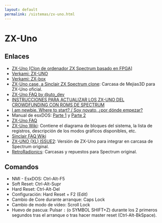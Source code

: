 ```yaml
---
layout: default
permalink: /sistemas/zx-uno.html
---
```


# ZX-Uno

## Enlaces

* [ZX-Uno [Clon de ordenador ZX Spectrum basado en FPGA]](http://zxuno.speccy.org/)
* [Verkami: ZX-UNO](http://www.verkami.com/projects/14074-zx-uno)
* [Verkami: ZX-box](https://www.verkami.com/projects/14684-zx-box)
* [ZX-Uno case, a Sinclair ZX Spectrum clone](http://www.thingiverse.com/thing:594804): Carcasa de Mejias3D para ZX-Uno oficial.
* [ZX-Uno FAQ by @uto_dev](http://www.ngpaws.com/zxunofaq.html)
* [INSTRUCCIONES PARA ACTUALIZAR LOS ZX-UNO DEL CROWDFUNDING CON ROMS DE SPECTRUM](http://zxuno.speccy.org/instrucciones.shtml)
* [I am newbie. Where to start? / Soy novato, ¿por dónde empezar?](http://www.zxuno.com/forum/viewtopic.php?f=27&t=754)
* Manual de esxDOS: [Parte 1](http://www.vintagenarios.com/manual-esxdos-parte-t1120.html) y [Parte 2](http://www.vintagenarios.com/manual-esxdos-parte-t1122.html)
* [ZX-Uno FAQ](http://uto.speccy.org/zxunofaq.html)
* [ZX-Uno Wiki](http://www.zxuno.com/wiki/index.php/ZX_Spectrum): Contiene el diagrama de bloques del sistema, la lista de registros, descripción de los modos gráficos disponibles, etc.
* [Sinclair FAQ Wiki](http://faqwiki.zxnet.co.uk/wiki/Main_Page)
* [ZX-UNO (XL) ISSUE2](https://www.8bits4ever.net/product-page/zx-uno-xl-issue2): Versión de ZX-Uno para integrar en carcasa de Spectrum original.
* [RetroRadionics](http://retroradionics.co.uk/): Carcasas y repuestos para Spectrum original.

## Comandos

* NMI - EsxDOS: Ctrl-Alt-F5
* Soft Reset: Ctrl-Alt-Supr
* Hard Reset: Ctrl-Alt-Del
* Configuración: Hard Reset + F2 (Edit)
* Cambio de Core durante arranque: Caps Lock
* Cambio de modo de vídeo: Scroll Lock
* Huevo de pascua: Pulsar `:` (o SYMBOL SHIFT+Z) durante los 2 primeros segundos tras el arranque o tras hacer master reset (Ctrl-Alt-BkSpace).

